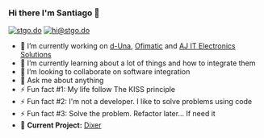 ### Hi there I'm Santiago 👋

[![stgo.do](https://img.shields.io/static/v1?label=stgo.do&message=%20&color=orange&logo=&style=flat-square&logoColor=white)](https://www.stgo.do/)
[![hi@stgo.do](https://img.shields.io/static/v1?label=hi@stgo.do&message=%20&color=red&logo=gmail&style=flat-square&logoColor=white)](mailto:hi@stgo.do)
  

- 🔭 I’m currently working on [d-Una](https://deuna.com), [Ofimatic](https://ofimatic.com) and [AJ IT Electronics Solutions](https://aj-itelectronics.com)
- 🌱 I’m currently learning about a lot of things and how to integrate them
- 👯 I’m looking to collaborate on software integration
- 💬 Ask me about anything
- ⚡ Fun fact #1: My life follow The KISS principle
- ⚡ Fun fact #2: I'm not a developer. I like to solve problems using code
- ⚡ Fun fact #3: Solve the problem. Refactor later... If need it
- 🚧 **Current Project:** [Dixer](https://dixer.stgo.do)
